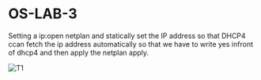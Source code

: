 # OS-LAB-3

Setting a ip:open netplan and statically set the IP address so that DHCP4 ccan fetch the ip address automatically so that we have to write yes infront of dhcp4 and then apply the netplan apply.

![T1](https://user-images.githubusercontent.com/123717266/220566976-78289e0e-e34c-4afc-ba2e-7a5fc2c1e3f3.PNG)
